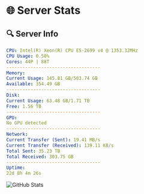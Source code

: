 # 🌐 Server Stats
## 🔍 Server Info
```yaml
CPU: Intel(R) Xeon(R) CPU E5-2699 v4 @ 1353.32MHz
CPU Usage: 0.50%
Cores: 44P | 88T
-----------------------------------
Memory:
Current Usage: 145.81 GB/503.74 GB
Available: 354.49 GB
-----------------------------------
Disk:
Current Usage: 63.48 GB/1.71 TB
Free: 1.56 TB
-----------------------------------
GPU:
No GPU detected
-----------------------------------
Network:
Current Transfer (Sent): 19.41 MB/s
Current Transfer (Received): 139.11 KB/s
Total Sent: 35.23 TB
Total Received: 303.75 GB
-----------------------------------
Uptime:
22d 8h 4m 26s
```
![GitHub Stats](https://img.shields.io/badge/Updated-2025-03-30_05:27:15-blue)